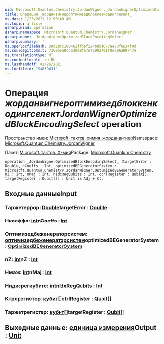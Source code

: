 ```yaml
---
uid: Microsoft.Quantum.Chemistry.JordanWigner._JordanWignerOptimizedBlockEncodingSelect_
title: Операция _жорданвигнероптимизедблоккенкодингселект_
ms.date: 1/23/2021 12:00:00 AM
ms.topic: article
qsharp.kind: operation
qsharp.namespace: Microsoft.Quantum.Chemistry.JordanWigner
qsharp.name: _JordanWignerOptimizedBlockEncodingSelect_
qsharp.summary: ''
ms.openlocfilehash: 39d285c108462ffbef224b8bd677ae73f8634f0d
ms.sourcegitcommit: 71605ea9cc630e84e7ef29027e1f0ea06299747e
ms.translationtype: MT
ms.contentlocale: ru-RU
ms.lasthandoff: 01/26/2021
ms.locfileid: "98839431"
---
```

# <a name="_jordanwigneroptimizedblockencodingselect_-operation"></a><span data-ttu-id="fa3bb-102">Операция _жорданвигнероптимизедблоккенкодингселект_</span><span class="sxs-lookup"><span data-stu-id="fa3bb-102">_JordanWignerOptimizedBlockEncodingSelect_ operation</span></span>

<span data-ttu-id="fa3bb-103">Пространство имен: [Microsoft. тактов. химия. жорданвигнер](xref:Microsoft.Quantum.Chemistry.JordanWigner)</span><span class="sxs-lookup"><span data-stu-id="fa3bb-103">Namespace: [Microsoft.Quantum.Chemistry.JordanWigner](xref:Microsoft.Quantum.Chemistry.JordanWigner)</span></span>

<span data-ttu-id="fa3bb-104">Пакет: [Microsoft. тактов. Химия](https://nuget.org/packages/Microsoft.Quantum.Chemistry)</span><span class="sxs-lookup"><span data-stu-id="fa3bb-104">Package: [Microsoft.Quantum.Chemistry](https://nuget.org/packages/Microsoft.Quantum.Chemistry)</span></span>




```qsharp
operation _JordanWignerOptimizedBlockEncodingSelect_ (targetError : Double, nCoeffs : Int, optimizedBEGeneratorSystem : Microsoft.Quantum.Chemistry.JordanWigner.OptimizedBEGeneratorSystem, nZ : Int, nMaj : Int, nIdxRegQubits : Int, ctrlRegister : Qubit[], targetRegister : Qubit[]) : Unit is Adj + Ctl
```


## <a name="input"></a><span data-ttu-id="fa3bb-105">Входные данные</span><span class="sxs-lookup"><span data-stu-id="fa3bb-105">Input</span></span>

### <a name="targeterror--double"></a><span data-ttu-id="fa3bb-106">Таржетеррор: [Double](xref:microsoft.quantum.lang-ref.double)</span><span class="sxs-lookup"><span data-stu-id="fa3bb-106">targetError : [Double](xref:microsoft.quantum.lang-ref.double)</span></span>




### <a name="ncoeffs--int"></a><span data-ttu-id="fa3bb-107">Нкоеффс: [int](xref:microsoft.quantum.lang-ref.int)</span><span class="sxs-lookup"><span data-stu-id="fa3bb-107">nCoeffs : [Int](xref:microsoft.quantum.lang-ref.int)</span></span>




### <a name="optimizedbegeneratorsystem--optimizedbegeneratorsystem"></a><span data-ttu-id="fa3bb-108">Оптимизедбеженераторсистем: [оптимизедбеженераторсистем](xref:Microsoft.Quantum.Chemistry.JordanWigner.OptimizedBEGeneratorSystem)</span><span class="sxs-lookup"><span data-stu-id="fa3bb-108">optimizedBEGeneratorSystem : [OptimizedBEGeneratorSystem](xref:Microsoft.Quantum.Chemistry.JordanWigner.OptimizedBEGeneratorSystem)</span></span>




### <a name="nz--int"></a><span data-ttu-id="fa3bb-109">nZ: [int](xref:microsoft.quantum.lang-ref.int)</span><span class="sxs-lookup"><span data-stu-id="fa3bb-109">nZ : [Int](xref:microsoft.quantum.lang-ref.int)</span></span>




### <a name="nmaj--int"></a><span data-ttu-id="fa3bb-110">Нмаж: [int](xref:microsoft.quantum.lang-ref.int)</span><span class="sxs-lookup"><span data-stu-id="fa3bb-110">nMaj : [Int](xref:microsoft.quantum.lang-ref.int)</span></span>




### <a name="nidxregqubits--int"></a><span data-ttu-id="fa3bb-111">Нидксрегкубитс: [int](xref:microsoft.quantum.lang-ref.int)</span><span class="sxs-lookup"><span data-stu-id="fa3bb-111">nIdxRegQubits : [Int](xref:microsoft.quantum.lang-ref.int)</span></span>




### <a name="ctrlregister--qubit"></a><span data-ttu-id="fa3bb-112">Ктрлрегистер: [кубит](xref:microsoft.quantum.lang-ref.qubit)[]</span><span class="sxs-lookup"><span data-stu-id="fa3bb-112">ctrlRegister : [Qubit](xref:microsoft.quantum.lang-ref.qubit)[]</span></span>




### <a name="targetregister--qubit"></a><span data-ttu-id="fa3bb-113">Таржетрегистер: [кубит](xref:microsoft.quantum.lang-ref.qubit)[]</span><span class="sxs-lookup"><span data-stu-id="fa3bb-113">targetRegister : [Qubit](xref:microsoft.quantum.lang-ref.qubit)[]</span></span>





## <a name="output--unit"></a><span data-ttu-id="fa3bb-114">Выходные данные: [единица измерения](xref:microsoft.quantum.lang-ref.unit)</span><span class="sxs-lookup"><span data-stu-id="fa3bb-114">Output : [Unit](xref:microsoft.quantum.lang-ref.unit)</span></span>

